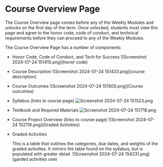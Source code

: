 # Course Overview Page

The Course Overview page comes before any of the Weekly Modules and unlocks on the first day of the term. Once unlocked, students must view this page and agree to the honor code, code of conduct, and technical requirements before they can proceed to any of the Weekly Modules.

The Course Overview Page has a number of components:
   - Honor Code, Code of Conduct, and Tech for Success
![Screenshot 2024-07-24 151410.png](honor code)
   - Course Description
![Screenshot 2024-07-24 151433.png](course description)
   - Course Outcomes
![Screenshot 2024-07-24 151500.png](Course outcomes)
   - Syllabus (links to course page)
![Screenshot 2024-07-24 151523.png](syllabus)
   - Textbook and Required Materials
![Screenshot 2024-07-24 151718.png](Screenshot_2024-07-24_151718.png)
   - Course Project Overview (links to course page)
![Screenshot 2024-07-24 152119.png](Graded Activities)
   - Graded Activities
      
     This is a table that outlines the categories, due dates, and weights of the graded activities. It mirrors the table found on the syllabus, but is populated with greater detail.
![Screenshot 2024-07-24 154231.png](garded activities use)